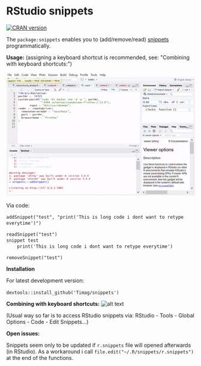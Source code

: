 # RStudio snippets
[![CRAN version](http://www.r-pkg.org/badges/version/snippets)](https://cran.r-project.org/package=snippets)

The `package:snippets` enables you to (add/remove/read) [snippets](https://blog.rstudio.com/2015/04/13/rstudio-v0-99-preview-code-snippets/) programmatically.


**Usage:** (assigning a keyboard shortcut is recommended, see: "Combining  with keyboard shortcuts:")

![alt text](snippet.gif "Logo Title Text 1")



Via code:
```
addSnippet("test", "print('This is long code i dont want to retype everytime')")
```

```
readSnippet("test")
snippet test
    print('This is long code i dont want to retype everytime')
```

```
removeSnippet("test")
```

**Installation**

For latest development version:

```devtools::install_github('Timag/snippets')```

**Combining  with keyboard shortcuts:**
![alt text](snippet.png "Logo Title Text 1")

(Usual way so far is to access RStudio snippets via: RStudio - Tools - Global Options - Code - Edit Snippets...)

**Open issues:**

Snippets seem only to be updated if `r.snippets` file will opened afterwards (in RStudio). As a workaround i call
`file.edit("~/.R/snippets/r.snippets")` at the end of the functions.

